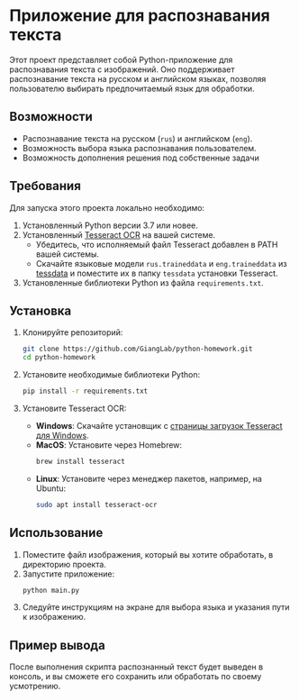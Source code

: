 # Приложение для распознавания текста

Этот проект представляет собой Python-приложение для распознавания текста с изображений. Оно поддерживает распознавание текста на русском и английском языках, позволяя пользователю выбирать предпочитаемый язык для обработки.

## Возможности
- Распознавание текста на русском (`rus`) и английском (`eng`).
- Возможность выбора языка распознавания пользователем.
- Возможность дополнения решения под собственные задачи

## Требования
Для запуска этого проекта локально необходимо:

1. Установленный Python версии 3.7 или новее.
2. Установленный [Tesseract OCR](https://github.com/tesseract-ocr/tesseract) на вашей системе.
   - Убедитесь, что исполняемый файл Tesseract добавлен в PATH вашей системы.
   - Скачайте языковые модели `rus.traineddata` и `eng.traineddata` из [tessdata](https://github.com/tesseract-ocr/tessdata) и поместите их в папку `tessdata` установки Tesseract.
3. Установленные библиотеки Python из файла `requirements.txt`.

## Установка

1. Клонируйте репозиторий:
   ```bash
   git clone https://github.com/GiangLab/python-homework.git
   cd python-homework
   ```

2. Установите необходимые библиотеки Python:
   ```bash
   pip install -r requirements.txt
   ```

3. Установите Tesseract OCR:
   - **Windows**: Скачайте установщик с [страницы загрузок Tesseract для Windows](https://github.com/UB-Mannheim/tesseract/wiki).
   - **MacOS**: Установите через Homebrew:
     ```bash
     brew install tesseract
     ```
   - **Linux**: Установите через менеджер пакетов, например, на Ubuntu:
     ```bash
     sudo apt install tesseract-ocr
     ```

## Использование

1. Поместите файл изображения, который вы хотите обработать, в директорию проекта.
2. Запустите приложение:
   ```bash
   python main.py
   ```
3. Следуйте инструкциям на экране для выбора языка и указания пути к изображению.

## Пример вывода

После выполнения скрипта распознанный текст будет выведен в консоль, и вы сможете его сохранить или обработать по своему усмотрению.
